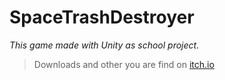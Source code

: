 # SpaceTrashDestroyer
*This game made with Unity as school project.*

> Downloads and other you are find on [itch.io](https://zizazr.itch.io/space-trash-destroyer)
